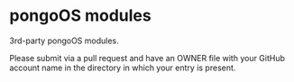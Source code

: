# pongoOS modules

3rd-party pongoOS modules.

Please submit via a pull request and have an OWNER file with your GitHub account name in the directory in which your entry is present.
